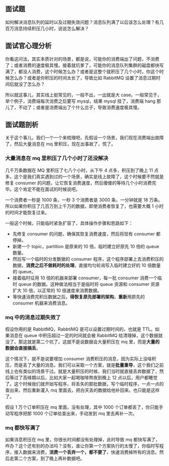 ## 面试题

如何解决消息队列的延时以及过期失效问题？消息队列满了以后该怎么处理？有几百万消息持续积压几小时，说说怎么解决？

## 面试官心理分析

你看这问法，其实本质针对的场景，都是说，可能你的消费端出了问题，不消费了；或者消费的速度极其慢。接着就坑爹了，可能你的消息队列集群的磁盘都快写满了，都没人消费，这个时候怎么办？或者是这整个就积压了几个小时，你这个时候怎么办？或者是你积压的时间太长了，导致比如 RabbitMQ 设置了消息过期时间后就没了怎么办？

所以就这事儿，其实线上挺常见的，一般不出，一出就是大 case。一般常见于，举个例子，消费端每次消费之后要写 mysql，结果 mysql 挂了，消费端 hang 那儿了，不动了；或者是消费端出了个什么岔子，导致消费速度极其慢。

## 面试题剖析

关于这个事儿，我们一个一个来梳理吧，先假设一个场景，我们现在消费端出故障了，然后大量消息在 mq 里积压，现在出事故了，慌了。

### 大量消息在 mq 里积压了几个小时了还没解决

几千万条数据在 MQ 里积压了七八个小时，从下午 4 点多，积压到了晚上 11 点多。这个是我们真实遇到过的一个场景，确实是线上故障了，这个时候要不然就是修复 consumer 的问题，让它恢复消费速度，然后傻傻的等待几个小时消费完毕。这个肯定不能在面试的时候说吧。

一个消费者一秒是 1000 条，一秒 3 个消费者是 3000 条，一分钟就是 18 万条。所以如果你积压了几百万到上千万的数据，即使消费者恢复了，也需要大概 1 小时的时间才能恢复过来。

一般这个时候，只能临时紧急扩容了，具体操作步骤和思路如下：

- 先修复 consumer 的问题，确保其恢复消费速度，然后将现有 consumer 都停掉。
- 新建一个 topic，partition 是原来的 10 倍，临时建立好原先 10 倍的 queue 数量。
- 然后写一个临时的分发数据的 consumer 程序，这个程序部署上去消费积压的数据，**消费之后不做耗时的处理**，直接均匀轮询写入临时建立好的 10 倍数量的 queue。
- 接着临时征用 10 倍的机器来部署 consumer，每一批 consumer 消费一个临时 queue 的数据。这种做法相当于是临时将 queue 资源和 consumer 资源扩大 10 倍，以正常的 10 倍速度来消费数据。
- 等快速消费完积压数据之后，**得恢复原先部署的架构**，**重新**用原先的 consumer 机器来消费消息。

### mq 中的消息过期失效了

假设你用的是 RabbitMQ，RabbtiMQ 是可以设置过期时间的，也就是 TTL。如果消息在 queue 中积压超过一定的时间就会被 RabbitMQ 给清理掉，这个数据就没了。那这就是第二个坑了。这就不是说数据会大量积压在 mq 里，而是**大量的数据会直接搞丢**。

这个情况下，就不是说要增加 consumer 消费积压的消息，因为实际上没啥积压，而是丢了大量的消息。我们可以采取一个方案，就是**批量重导**，这个我们之前线上也有类似的场景干过。就是大量积压的时候，我们当时就直接丢弃数据了，然后等过了高峰期以后，比如大家一起喝咖啡熬夜到晚上 12 点以后，用户都睡觉了。这个时候我们就开始写程序，将丢失的那批数据，写个临时程序，一点一点的查出来，然后重新灌入 mq 里面去，把白天丢的数据给他补回来。也只能是这样了。

假设 1 万个订单积压在 mq 里面，没有处理，其中 1000 个订单都丢了，你只能手动写程序把那 1000 个订单给查出来，手动发到 mq 里去再补一次。

### mq 都快写满了

如果消息积压在 mq 里，你很长时间都没有处理掉，此时导致 mq 都快写满了，咋办？这个还有别的办法吗？没有，谁让你第一个方案执行的太慢了，你临时写程序，接入数据来消费，**消费一个丢弃一个，都不要了**，快速消费掉所有的消息。然后走第二个方案，到了晚上再补数据吧。
